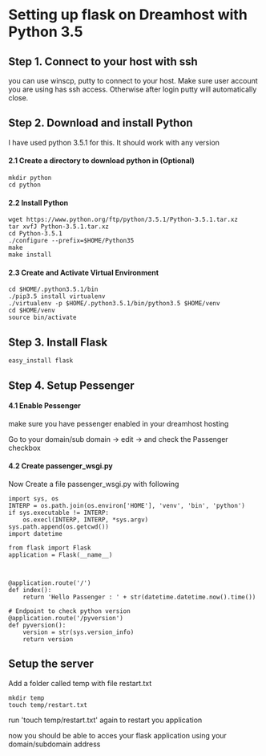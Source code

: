 # Setting up flask on Dreamhost with Python 3.5

## Step 1. Connect to your host with ssh

you can use winscp, putty to connect to your host. Make sure user account you are using has ssh access. Otherwise after login putty will automatically close.

## Step 2. Download and install Python

I have used python 3.5.1 for this. It should work with any version

#### 2.1 Create a directory to download python in (Optional)

```
mkdir python
cd python
````

#### 2.2 Install Python

```
wget https://www.python.org/ftp/python/3.5.1/Python-3.5.1.tar.xz
tar xvfJ Python-3.5.1.tar.xz
cd Python-3.5.1
./configure --prefix=$HOME/Python35
make
make install
```

#### 2.3 Create and Activate Virtual Environment

```
cd $HOME/.python3.5.1/bin
./pip3.5 install virtualenv
./virtualenv -p $HOME/.python3.5.1/bin/python3.5 $HOME/venv
cd $HOME/venv
source bin/activate
```

## Step 3. Install Flask

```
easy_install flask
```


## Step 4. Setup Pessenger

#### 4.1 Enable Pessenger
make sure you have pessenger enabled in your dreamhost hosting

Go to your domain/sub domain -> edit -> and check the Passenger checkbox

#### 4.2 Create passenger_wsgi.py
Now Create a file passenger_wsgi.py with following 

```
import sys, os
INTERP = os.path.join(os.environ['HOME'], 'venv', 'bin', 'python')
if sys.executable != INTERP:
    os.execl(INTERP, INTERP, *sys.argv)
sys.path.append(os.getcwd())
import datetime

from flask import Flask
application = Flask(__name__)



@application.route('/')
def index():
    return 'Hello Passenger : ' + str(datetime.datetime.now().time())

# Endpoint to check python version	
@application.route('/pyversion')
def pyversion():
	version = str(sys.version_info)
	return version
```


## Setup the server

Add a folder called temp with file restart.txt
```
mkdir temp
touch temp/restart.txt
```

run 'touch temp/restart.txt' again to restart you application

now you should be able to acces your flask application using your domain/subdomain address



